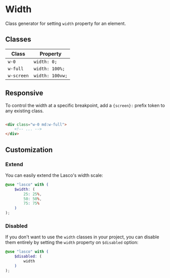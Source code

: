 # Width

Class generator for setting `width` property for an element.

## Classes

| Class      | Property        |
|------------|-----------------|
| `w-0`      | `width: 0;`     |
| `w-full`   | `width: 100%;`  |
| `w-screen` | `width: 100vw;` |

## Responsive

To control the width at a specific breakpoint, add a `{screen}:` prefix token to any existing class.

```html

<div class="w-0 md:w-full">
    <!-- ... -->
</div>
```

## Customization

### Extend

You can easily extend the Lasco's width scale:

```scss
@use "lasco" with (
    $width: (
        25: 25%,
        50: 50%,
        75: 75%
    )
);
```

### Disabled

If you don't want to use the `width` classes in your project, you can disable them entirely by setting the `width`
property on `$disabled` option:

```scss
@use "lasco" with (
    $disabled: (
        width
    )
);
```
